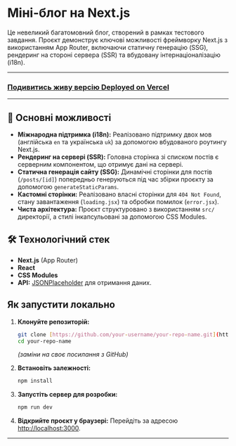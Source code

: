 # Міні-блог на Next.js

Це невеликий багатомовний блог, створений в рамках тестового завдання. Проєкт демонструє ключові можливості фреймворку Next.js з використанням App Router, включаючи статичну генерацію (SSG), рендеринг на стороні сервера (SSR) та вбудовану інтернаціоналізацію (i18n).

---

### **[Подивитись живу версію Deployed on Vercel](https://mini-blog-beige-xi.vercel.app/en)**

---

## 🚀 Основні можливості

- **Міжнародна підтримка (i18n):** Реалізовано підтримку двох мов (англійська `en` та українська `uk`) за допомогою вбудованого роутингу Next.js.
- **Рендеринг на сервері (SSR):** Головна сторінка зі списком постів є серверним компонентом, що отримує дані на сервері.
- **Статична генерація сайту (SSG):** Динамічні сторінки для постів (`/posts/[id]`) попередньо генеруються під час збірки проєкту за допомогою `generateStaticParams`.
- **Кастомні сторінки:** Реалізовано власні сторінки для `404 Not Found`, стану завантаження (`loading.jsx`) та обробки помилок (`error.jsx`).
- **Чиста архітектура:** Проєкт структуровано з використанням `src/` директорії, а стилі інкапсульовані за допомогою CSS Modules.

## 🛠️ Технологічний стек

- **Next.js** (App Router)
- **React**
- **CSS Modules**
- **API:** [JSONPlaceholder](https://jsonplaceholder.typicode.com/) для отримання даних.

## Як запустити локально

1.  **Клонуйте репозиторій:**

    ```bash
    git clone [https://github.com/your-username/your-repo-name.git](https://github.com/IlyaOriekhov/mini-blog)
    cd your-repo-name
    ```

    _(заміни на своє посилання з GitHub)_

2.  **Встановіть залежності:**

    ```bash
    npm install
    ```

3.  **Запустіть сервер для розробки:**

    ```bash
    npm run dev
    ```

4.  **Відкрийте проєкт у браузері:**
    Перейдіть за адресою [http://localhost:3000](http://localhost:3000).

---
